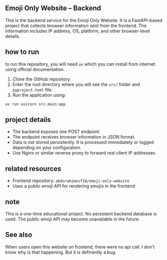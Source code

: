 ## Emoji Only Website – Backend

This is the backend service for the Emoji Only Website.
It is a FastAPI-based project that collects browser information sent from the frontend.
The information includes IP address, OS, platform, and other browser-level details.

## how to run
to run this repository, you will need `uv` which you can install from internet using
official documentation.

1. Clone the GitHub repository.
2. Enter the root directory where you will see the `src/` folder and `pyproject.toml` file.
3. Run the application using:

```bash
uv run uvicorn src.main:app
```

## project details

* The backend exposes one POST endpoint.
* The endpoint receives browser information in JSON format.
* Data is not stored persistently. It is processed immediately or logged depending on your configuration.
* Use Nginx or similar reverse proxy to forward real client IP addresses.

## related resources

* Frontend repository: `abdurahimovf18/emoji-only-website`
* Uses a public emoji API for rendering emojis in the frontend

## note

This is a one-time educational project. No persistent backend database is used. The public emoji API may become unavailable in the future.

## See also
When users open this website on frontend, there were no api call. I don't know why is that happening. 
But it is definently a bug.
